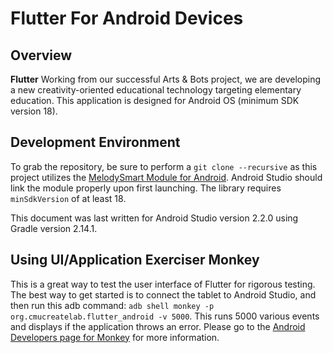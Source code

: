Flutter For Android Devices
===========================


Overview
--------
**Flutter** Working from our successful Arts & Bots project, we are developing a new creativity-oriented educational technology targeting elementary education. This application is designed for Android OS (minimum SDK version 18).


Development Environment
-----------------------
To grab the repository, be sure to perform a ```git clone --recursive``` as this project utilizes the [MelodySmart Module for Android](https://github.com/CMU-CREATE-Lab/melodysmart-module-android). Android Studio should link the module properly upon first launching. The library requires ```minSdkVersion``` of at least 18.

This document was last written for Android Studio version 2.2.0 using Gradle version 2.14.1.


Using UI/Application Exerciser Monkey
-------------------------------------
This is a great way to test the user interface of Flutter for rigorous testing.  The best way to get started is to connect the tablet to Android Studio, and then run this adb command: ```adb shell monkey -p org.cmucreatelab.flutter_android -v 5000```.  This runs 5000 various events and displays if the application throws an error.  Please go to the [Android Developers page for Monkey](https://developer.android.com/studio/test/monkey) for more information.
